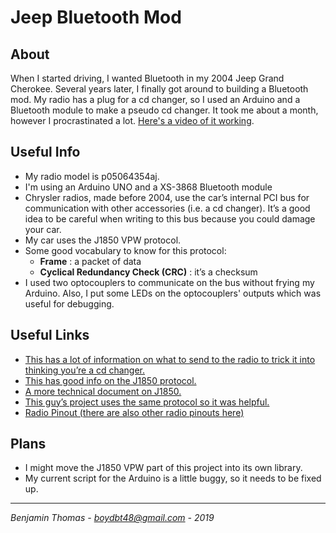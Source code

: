 # Jeep Bluetooth Mod

## About
When I started driving, I wanted Bluetooth in my 2004 Jeep Grand Cherokee. Several years later, I finally got around to building a Bluetooth mod. My radio has a plug for a cd changer, so I used an Arduino and a Bluetooth module to make a pseudo cd changer. It took me about a month, however I procrastinated a lot. [Here's a video of it working](https://youtu.be/_DS7fCqb5ws).

## Useful Info

 - My radio model is p05064354aj.
 - I'm using an Arduino UNO and a XS-3868 Bluetooth module
 - Chrysler radios, made before 2004, use the car’s internal PCI bus for communication with other accessories (i.e. a cd changer). It’s a good idea to be careful when writing to this bus because you could damage your car.
 - My car uses the J1850 VPW protocol.
 - Some good vocabulary to know for this protocol:
    - **Frame** : a packet of data
    - **Cyclical Redundancy Check (CRC)** : it’s a checksum
 - I used two optocouplers to communicate on the bus without frying my Arduino. Also, I put some LEDs on the optocouplers' outputs which was useful for debugging.

## Useful Links

 - [This has a lot of information on what to send to the radio to trick it into thinking you’re a cd changer.](https://www.mictronics.de/projects/cdc-protocols/#ChryslerJeep)
 - [This has good info on the J1850 protocol.](http://www.interfacebus.com/Automotive_SAE_J1850_Bus.html)
 - [A more technical document on J1850.](http://citeseerx.ist.psu.edu/viewdoc/download?doi=10.1.1.506.6682&rep=rep1&type=pdf)
 - [This guy’s project uses the same protocol so it was helpful.](https://github.com/connorwm/J1850VPW)
 - [Radio Pinout (there are also other radio pinouts here)](https://www.tehnomagazin.com/Auto-radio-car-connector/CHRYSLER-Car-Radio-Wiring-Connector.htm)

## Plans

 - I might move the J1850 VPW part of this project into its own library.
 - My current script for the Arduino is a little buggy, so it needs to be fixed up.

----

*Benjamin Thomas - boydbt48@gmail.com - 2019*
